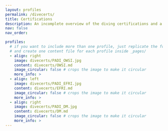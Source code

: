 ```yaml
---
layout: profiles
permalink: /divecerts/
title: Certifications
description: An incomplete overview of the diving certifications and a brief reflection of the things that go into it.
nav: false
nav_order: 

profiles:
  # if you want to include more than one profile, just replicate the following block
  # and create one content file for each profile inside _pages/
  - align: right
    image: divecerts/PADI_OWSI.jpg
    content: divecerts/OWSI.md
    image_circular: false # crops the image to make it circular
    more_info: >
  - align: left
    image: divecerts/PADI_EFRI.jpg
    content: divecerts/EFRI.md
    image_circular: false # crops the image to make it circular
    more_info: > 
  - align: right
    image: divecerts/PADI_DM.jpg
    content: divecerts/DM.md
    image_circular: false # crops the image to make it circular
    more_info: > 
---
```

